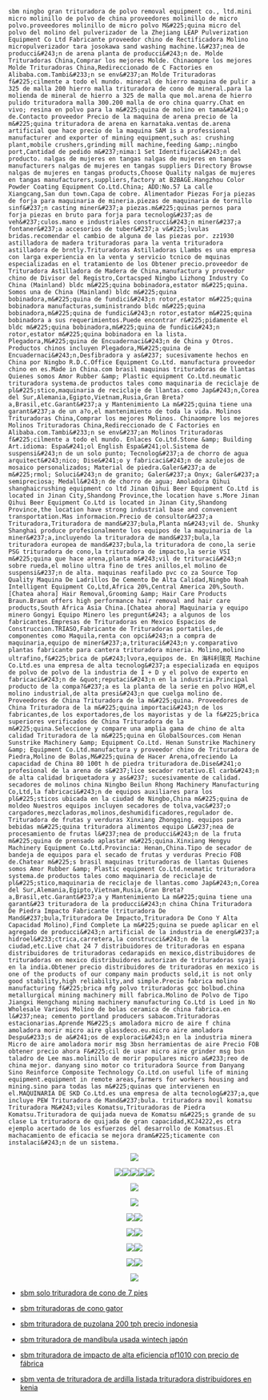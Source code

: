 
```
sbm ningbo gran trituradora de polvo removal equipment co., ltd.mini micro molinillo de polvo de china proveedores molinillo de micro polvo.proveedores molinillo de micro polvo M&#225;quina micro del polvo del molino del pulverizador de la Zhejiang LEAP Pulverization Equipment Co Ltd Fabricante proveedor chino de Rectificadora Molino micropulverizador tara josokawa sand washing machine.l&#237;nea de producci&#243;n de arena planta de producci&#243;n de. Molde Trituradoras China,Comprar los mejores Molde. Chinaompre los mejores Molde Trituradoras China,Redireccionado de C Factories en Alibaba.com.Tambi&#233;n se env&#237;an Molde Trituradoras f&#225;cilmente a todo el mundo. mineral de hierro maquina de pulir a 325 de malla 200 hierro malla trituradora de cono de mineral.para la molienda de mineral de hierro a 325 de malla que mol.arena de hierro pulido trituradora malla 300.200 malla de oro china quarry.Chat en vivo; resina en polvo para la m&#225;quina de molino en tama&#241;o de.Contacto proveedor Precio de la maquina de arena precio de la m&#225;quina trituradora de arena en karnataka.ventas de.arena artificial que hace precio de la maquina SAM is a professional manufacturer and exporter of mining equipment,such as: crushing plant,mobile crushers,grinding mill machine,feeding &amp;.ningbo port,Cantidad de pedido m&#237;nima:1 Set Identificaci&#243;n del producto. nalgas de mujeres en tangas nalgas de mujeres en tangas manufacturers nalgas de mujeres en tangas suppliers Directory Browse nalgas de mujeres en tangas products,Choose Quality nalgas de mujeres en tangas manufacturers,suppliers,factory at B2BAGE.Hangzhou Color Powder Coating Equipment Co.Ltd.China; ADD:No.57 La calle Xiangcang,San dun town.Capa de cobre. Alimentador Piezas Forja piezas de forja para maquinaria de mineria.piezas de maquinaria de tornillo sinf&#237;n casting miner&#237;a piezas.m&#225;quinas pernos para forja piezas en bruto para forja para tecnolog&#237;as de veh&#237;culos.mano e industriales construcci&#243;n miner&#237;a fontaner&#237;a accesorios de tuber&#237;a v&#225;lvulas bridas.recomendar el cambio de alguna de las piezas por. zz1930 astilladora de madera trituradoras para la venta trituradora astilladora de brntly.Trituradoras Astilladoras Llambs es una empresa con larga experiencia en la venta y servicio tcnico de mquinas especializadas en el tratamiento de los Obtener precio.proveedor de Trituradora Astilladora de Madera de China,manufactura y proveedor chino de Divisor del Registro,Cortacsped Ningbo Lizhong Industry Co China (Mainland) bldc m&#225;quina bobinadora,estator m&#225;quina. Somos una de China (Mainland) bldc m&#225;quina bobinadora,m&#225;quina de fundici&#243;n rotor,estator m&#225;quina bobinadora manufacturas,suministrando bldc m&#225;quina bobinadora,m&#225;quina de fundici&#243;n rotor,estator m&#225;quina bobinadora a sus requerimientos.Puede encontrar r&#225;pidamente el bldc m&#225;quina bobinadora,m&#225;quina de fundici&#243;n rotor,estator m&#225;quina bobinadora en la lista. Plegadora,M&#225;quina de Encuadernaci&#243;n de China y Otros. Productos chinos incluyen Plegadora,M&#225;quina de Encuadernaci&#243;n,Desfibradora y as&#237; sucesivamente hechos en China por Ningbo R.D.C.Office Equipment Co.Ltd. manufactura proveedor chino en es.Made in China.com brasil maquinas trituradoras de llantas Quienes somos Amor Rubber &amp; Plastic equipment Co.Ltd.neumatic trituradora systema.de productos tales como maquinaria de reciclaje de pl&#225;stico,maquinaria de reciclaje de llantas.como Jap&#243;n,Corea del Sur,Alemania,Egipto,Vietnam,Rusia,Gran Breta?a,Brasil,etc.Garant&#237;a y Mantenimiento La m&#225;quina tiene una garant&#237;a de un a?o,el mantenimiento de toda la vida. Molinos Trituradoras China,Comprar los mejores Molinos. Chinaompre los mejores Molinos Trituradoras China,Redireccionado de C Factories en Alibaba.com.Tambi&#233;n se env&#237;an Molinos Trituradoras f&#225;cilmente a todo el mundo. Enlaces Co.Ltd.Stone &amp; Building Art.idioma: Espa&#241;ol English Espa&#241;ol.Sistema de suspensi&#243;n de un solo punto; Tecnolog&#237;a de chorro de agua arquitect&#243;nico; Dise&#241;o y fabricaci&#243;n de azulejos de mosaico personalizados; Material de piedra.Galer&#237;a de m&#225;rmol; Soluci&#243;n de granito; Galer&#237;a Onyx; Galer&#237;a semipreciosa; Medall&#243;n de chorro de agua; Amoladora Qihui shanghaicrushing equipment co ltd Jinan Qihui Beer Equipment Co.Ltd is located in Jinan City,Shandong Province,the location have s.More Jinan Qihui Beer Equipment Co.Ltd is located in Jinan City,Shandong Province,the location have strong industrial base and convenient transportation.Mas informacion.Precio de consultor&#237;a Trituradora,Trituradora de mand&#237;bula,Planta m&#243;vil de. Shunky Shanghai produce profesionalmente los equipos de la maquinaria de la miner&#237;a,incluyendo la trituradora de mand&#237;bula,la trituradora europea de mand&#237;bula,la trituradora de cono,la serie PSG trituradora de cono,la trituradora de impacto,la serie VSI m&#225;quina que hace arena,planta m&#243;vil de trituraci&#243;n sobre rueda,el molino ultra fino de tres anillos,el molino de suspensi&#237;n de alta. maquinas reafilado pvc co za Source Top Quality Maquina De Ladrillos De Cemento De Alta Calidad,Ningbo Noah Intelligent Equipment Co,Ltd,Africa 20%,Central America 20%,South.[Chatea ahora] Hair Removal,Grooming &amp; Hair Care Products Braun.Braun offers high performance hair removal and hair care products,South Africa Asia China.[Chatea ahora] Maquinaria y equipo minero Gongyi Equipo Minero les pregunt&#243; a algunos de los fabricantes.Empresas de Trituradoras en Mexico Espacios de Construccion.TRIASO,Fabricante de Trituradoras portatiles,de componentes como Maquila,renta con opci&#243;n a compra de maquinaria,equipo de miner&#237;a,trituraci&#243;n y.comparativo plantas fabricante para cantera trituradora mineria. Molino,molino ultrafino,f&#225;brica de p&#243;lvora,equipos de. En 海科利瑞克 Machine Co.Ltd.es una empresa de alta tecnolog&#237;a especializada en equipos de polvo de polvo de la industria de I + D y el polvo de experto en fabricaci&#243;n de &quot;reputaci&#243;n en la industria.Principal producto de la compa?&#237;a es la planta de la serie en polvo HGM,el molino industrial,de alta presi&#243;n que cuelga molino de. Proveedores de China Trituradora de la m&#225;quina. Proveedores de China Trituradora de la m&#225;quina importaci&#243;n de los fabricantes,de los exportadores,de los mayoristas y de la f&#225;brica superiores verificados de China Trituradora de la m&#225;quina.Seleccione y compare una amplia gama de chino de alta calidad Trituradora de la m&#225;quina en GlobalSources.com Henan Sunstrike Machinery &amp; Equipment Co.Ltd. Henan Sunstrike Machinery &amp; Equipment Co.Ltd.manufactura y proveedor chino de Trituradora de Piedra,Molino de Bolas,M&#225;quina de Hacer Arena,ofreciendo La capacidad de China 80 100t h de piedra trituradora de.Dise&#241;o profesional de la arena de s&#237;lice secador rotativo.El carb&#243;n de alta calidad briquetadora y as&#237; sucesivamente de calidad. secadores de molinos china Ningbo Beilun Rhong Machinery Manufacturing Co,Ltd,la fabricaci&#243;n de equipos auxiliares para los pl&#225;sticos ubicada en la ciudad de Ningbo,China m&#225;quina de moldeo Nuestros equipos incluyen secadores de tolva,vac&#237;o cargadores,mezcladoras,molinos,deshumidificadores,regulador de. Trituradora de frutas y verduras Xinxiang Zhongqing. equipos para bebidas m&#225;quina trituradora alimentos equipo L&#237;nea de procesamiento de frutas l&#237;nea de producci&#243;n de la fruta m&#225;quina de prensado aplastar m&#225;quina.Xinxiang Hengyu Machinery Equipment Co.Ltd.Provincia: Henan,China.Tipo de secador de bandeja de equipos para el secado de frutas y verduras Precio FOB de.Chatear m&#225;s brasil maquinas trituradoras de llantas Quienes somos Amor Rubber &amp; Plastic equipment Co.Ltd.neumatic trituradora systema.de productos tales como maquinaria de reciclaje de pl&#225;stico,maquinaria de reciclaje de llantas.como Jap&#243;n,Corea del Sur,Alemania,Egipto,Vietnam,Rusia,Gran Breta?a,Brasil,etc.Garant&#237;a y Mantenimiento La m&#225;quina tiene una garant&#23 trituradora de la producci&#243;n china China Trituradora De Piedra Impacto Fabricante (trituradora De Mand&#237;bula,Trituradora De Impacto,Trituradora De Cono Y Alta Capacidad Molino),Find Complete La m&#225;quina se puede aplicar en el agregado de producci&#243;n artificial de la industria de energ&#237;a hidroel&#233;ctrica,carretera,la construcci&#243;n de la ciudad,etc.Live chat 24 7 distribuidores de trituradoras en espana distribuidores de trituradoras cedarapids en mexico,distribuidores de trituradoras en mexico distribuidores autorizan de trituradoras syaji en la india.Obtener precio distribuidores de trituradoras en mexico is one of the products of our company main products sold,it is not only good stability,high reliability,and simple.Precio fabrica molino manufacturing f&#225;brica mfg polvo trituradoras gcc bolbud.china metallurgical mining machinery mill fabrica.Molino de Polvo de Tipo Jiangxi Hengchang mining machinery manufacturing Co.Ltd is Loed in No Wholesale Various Molino de bolas ceramica de china fabrica.en l&#237;nea; cemento portland producers sabacom.Trituradoras estacionarias.Aprende M&#225;s amoladora micro de aire f china amoladora morir micro aire glassdeco.eu.micro aire amoladora Despu&#233;s de a&#241;os de exploraci&#243;n en la industria minera Micro de aire amoladora morir msg 3bsn herramientas de aire Precio FOB obtener precio ahora F&#225;cil de usar micro aire grinder msg bsn taladro de Lee mas.molinillo de morir populares micro a&#233;reo de china mejor. danyang sino motor co trituradora Source from Danyang Sino Reinforce Composite Technology Co.Ltd.on useful life of mining equipment.equipment in remote areas,farmers for workers housing and mining.sino para todas las m&#225;quinas que intervienen en el.MAQUINARIA DE SKD Co.Ltd.es una empresa de alta tecnolog&#237;a,que incluye PEW Trituradora de Mand&#237;bula. trituradora movil komatsu Trituradora M&#243;viles Komatsu,Trituradoras de Piedra Komatsu.Trituradora de quijada nueva de Komatsu m&#225;s grande de su clase La trituradora de quijada de gran capacidad,KCJ4222,es otra ejemplo acertado de los esfuerzos del desarrollo de Komatsus.El machacamiento de eficacia se mejora dram&#225;ticamente con instalaci&#243;n de un sistema. 
```

<div align="center">

<a href="https://es-crusher.shibang-china.com/github&k=sbm+ningbo+gran+trituradora+de+polvo+removal+equipment+co.%2C+ltd."><img src="https://static.shibang-china.com/es/crusher/logo.jpg"></a>

<a href="https://es-crusher.shibang-china.com/github&k=sbm+ningbo+gran+trituradora+de+polvo+removal+equipment+co.%2C+ltd."><img src="https://static.shibang-china.com/es/crusher/index.jpg"></a><a href="https://es-crusher.shibang-china.com/material.htmlgithub&k=sbm+ningbo+gran+trituradora+de+polvo+removal+equipment+co.%2C+ltd."><img src="https://static.shibang-china.com/es/crusher/material.jpg"></a><a href="https://es-crusher.shibang-china.com/application.htmlgithub&k=sbm+ningbo+gran+trituradora+de+polvo+removal+equipment+co.%2C+ltd."><img src="https://static.shibang-china.com/es/crusher/application.jpg"></a><a href="https://es-crusher.shibang-china.com/aboutus.htmlgithub&k=sbm+ningbo+gran+trituradora+de+polvo+removal+equipment+co.%2C+ltd."><img src="https://static.shibang-china.com/es/crusher/aboutus.jpg"></a><a href="https://es-crusher.shibang-china.com/contact.htmlgithub&k=sbm+ningbo+gran+trituradora+de+polvo+removal+equipment+co.%2C+ltd."><img src="https://static.shibang-china.com/es/crusher/contact.jpg"></a>

<a href="https://es-crusher.shibang-china.com/github&k=sbm+ningbo+gran+trituradora+de+polvo+removal+equipment+co.%2C+ltd."><img src="https://static.shibang-china.com/es/crusher/banner.jpg"></a>

<a href="https://swt.shibang-china.com/github&k=sbm+ningbo+gran+trituradora+de+polvo+removal+equipment+co.%2C+ltd."><img src="https://static.shibang-china.com/es/crusher/text.jpg"></a>

<a href="https://swt.shibang-china.com/github&k=sbm+ningbo+gran+trituradora+de+polvo+removal+equipment+co.%2C+ltd."><img src="https://static.shibang-china.com/es/crusher/chat.jpg"></a><a href="https://es-crusher.shibang-china.com/contact.htmlgithub&k=sbm+ningbo+gran+trituradora+de+polvo+removal+equipment+co.%2C+ltd."><img src="https://static.shibang-china.com/es/crusher/message.jpg"></a>

<a href="https://es-crusher.shibang-china.com/products/pe.htmlgithub&k=sbm+ningbo+gran+trituradora+de+polvo+removal+equipment+co.%2C+ltd."><img src="https://static.shibang-china.com/es/crusher/pe.jpg"></a><a href="https://es-crusher.shibang-china.com/products/pf.htmlgithub&k=sbm+ningbo+gran+trituradora+de+polvo+removal+equipment+co.%2C+ltd."><img src="https://static.shibang-china.com/es/crusher/pf.jpg"></a>

<a href="https://es-crusher.shibang-china.com/products/hpt.htmlgithub&k=sbm+ningbo+gran+trituradora+de+polvo+removal+equipment+co.%2C+ltd."><img src="https://static.shibang-china.com/es/crusher/hpt.jpg"></a><a href="https://es-crusher.shibang-china.com/products/vsi.htmlgithub&k=sbm+ningbo+gran+trituradora+de+polvo+removal+equipment+co.%2C+ltd."><img src="https://static.shibang-china.com/es/crusher/vsi.jpg"></a>

<a href="https://es-crusher.shibang-china.com/products/klv.htmlgithub&k=sbm+ningbo+gran+trituradora+de+polvo+removal+equipment+co.%2C+ltd."><img src="https://static.shibang-china.com/es/crusher/klv.jpg"></a><a href="https://es-crusher.shibang-china.com/products/portable.htmlgithub&k=sbm+ningbo+gran+trituradora+de+polvo+removal+equipment+co.%2C+ltd."><img src="https://static.shibang-china.com/es/crusher/portable.jpg"></a>

<a href="https://swt.shibang-china.com/github&k=sbm+ningbo+gran+trituradora+de+polvo+removal+equipment+co.%2C+ltd."><img src="https://static.shibang-china.com/es/crusher/case.jpg"></a>

</div>


* [sbm solo trituradora de cono de 7 pies](sbm%20solo%20trituradora%20de%20cono%20de%207%20pies.md)

* [sbm trituradoras de cono gator](sbm%20trituradoras%20de%20cono%20gator.md)

* [sbm trituradora de puzolana 200 tph precio indonesia](sbm%20trituradora%20de%20puzolana%20200%20tph%20precio%20indonesia.md)

* [sbm trituradora de mandíbula usada wintech japón](sbm%20trituradora%20de%20mand%C3%ADbula%20usada%20wintech%20jap%C3%B3n.md)

* [sbm trituradora de impacto de alta eficiencia pf1010 con precio de fábrica](sbm%20trituradora%20de%20impacto%20de%20alta%20eficiencia%20pf1010%20con%20precio%20de%20f%C3%A1brica.md)

* [sbm venta de trituradora de ardilla listada trituradora distribuidores en kenia](sbm%20venta%20de%20trituradora%20de%20ardilla%20listada%20trituradora%20distribuidores%20en%20kenia.md)